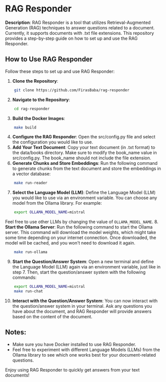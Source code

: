 # RAG Responder

**Description**: RAG Responder is a tool that utilizes Retrieval-Augmented Generation (RAG) techniques to answer questions related to a document. Currently, it supports documents with .txt file extensions. This repository provides a step-by-step guide on how to set up and use the RAG Responder.

## How to Use RAG Responder

Follow these steps to set up and use RAG Responder:

1. **Clone the Repository**:
```bash
    git clone https://github.com/FirasBaba/rag-responder
```
2. **Navigate to the Repository**:
```bash
    cd rag-responder
```
3. **Build the Docker Images**:
```bash
    make build
```
4. **Configure the RAG Responder**:
Open the src/config.py file and select the configuration you would like to use.
5. **Add Your Text Document**:
Copy your text document (in .txt format) to the data/books directory. Make sure to modify the book_name value in src/config.py. The book_name should not include the file extension.
6. **Generate Chunks and Store Embeddings**:
Run the following command to generate chunks from the text document and store the embeddings in a vector database:
```bash
    make run-reader
```
7. **Select the Language Model (LLM)**:
Define the Language Model (LLM) you would like to use via an environment variable. You can choose any model from the Ollama library. For example:
```bash
    export OLLAMA_MODEL_NAME=mistral
```
Feel free to use other LLMs by changing the value of `OLLAMA_MODEL_NAME`.
8. **Start the Ollama Server**:
Run the following command to start the Ollama server. This command will download the model weights, which might take some time depending on your internet connection. Once downloaded, the model will be cached, and you won't need to download it again.
```bash
    make run-ollama
```
9. **Start the Question/Answer System**:
Open a new terminal and define the Language Model (LLM) again via an environment variable, just like in step 7. Then, start the question/answer system with the following commands:
```bash
    export OLLAMA_MODEL_NAME=mistral
    make run-chat
```
10. **Interact with the Question/Answer System**:
You can now interact with the question/answer system in your terminal. Ask any questions you have about the document, and RAG Responder will provide answers based on the content of the document.

## Notes:
- Make sure you have Docker installed to use RAG Responder.
- Feel free to experiment with different Language Models (LLMs) from the Ollama library to see which one works best for your document-related questions.

Enjoy using RAG Responder to quickly get answers from your text documents!